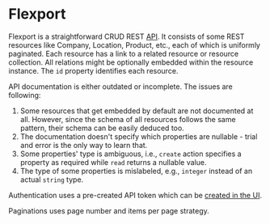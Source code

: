 # Flexport

Flexport is a straightforward CRUD REST [API](https://developers.flexport.com/s/api). It consists of
some REST resources like Company, Location, Product, etc., each of which is uniformly paginated.
Each resource has a link to a related resource or resource collection. All relations might be
optionally embedded within the resource instance. The `id` property identifies each resource.

API documentation is either outdated or incomplete. The issues are following:

1. Some resources that get embedded by default are not documented at all. However, since the schema
   of all resources follows the same pattern, their schema can be easily deduced too.
2. The documentation doesn't specify which properties are nullable - trial and error is the only way
   to learn that.
3. Some properties' type is ambiguous, i.e., `create` action specifies a property as required while
   `read` returns a nullable value.
4. The type of some properties is mislabeled, e.g., `integer` instead of an actual `string` type.

Authentication uses a pre-created API token which can be
[created in the UI](https://apidocs.flexport.com/reference/authentication).

Paginations uses page number and items per page strategy.
